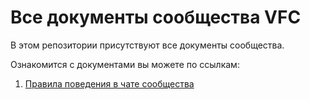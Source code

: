 # Все документы сообщества VFC

В этом репозитории присутствуют все документы сообщества.

Ознакомится с документами вы можете по ссылкам:

1. [Правила поведения в чате сообщества](/CHAT_RULES.md)
